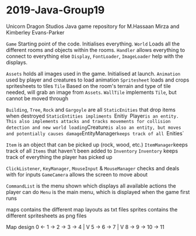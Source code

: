 # 2019-Java-Group19
Unicorn Dragon Studios
Java game repository for M.Hassaan Mirza and Kimberley Evans-Parker

`Game` Starting point of the code. Initialises everything.
`World` Loads all the different rooms and objects within the rooms. 
`Handler` allows everything to connect to everything else
`Display`, `FontLoader`, `ImageLoader` help with the displays. 

`Assets` holds all images used in the game. Initialised at launch. 
`Animation` used by player and creatures to load animation
`Spritesheet` loads and crops spritesheets to tiles
`Tile` Based on the room's terrain and type of tile needed, will grab an image from `Assets`. 
`WallTile` implements `Tile`, but cannot be moved through

`Building`, `Tree`, `Rock` and `Gargoyle` are all `StaticEnities` that drop items when destroyed
`StaticEntities impliments `Enitiy`
`Player` is an entity. This also implements attacks and tracks movements for collision detection and new world loading
`Creature` is also an entity, but moves and potentially causes damage
`EntityManager`keeps track of all `Enities` 

`Item` is an object that can be picked up (rock, wood, etc.)
`ItemManager`keeps track of all `Items` that haven't been added to `Inventory`
`Inventory` keeps track of everything the player has picked up

`ClickListener`, `KeyManager`, `MouseInput` & `MouseManager` checks and deals with for inputs
`GameCamera` allows the screen to move about

`CommandList` is the menu shown which displays all available actions the player can do
`Menu` is the main menu, which is displayed when the game first runs

maps contains the different map layouts as txt files
sprites contains the different spritesheets as png files

Map design
0 <- 1 -> 2 -> 3 -> 4
	  |
	  V
	  5 -> 6 -> 7
	  |
	  V
	  8 -> 9 -> 10 -> 11
